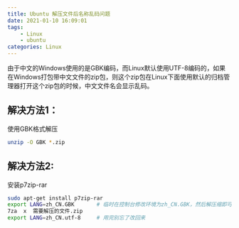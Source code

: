 ```yaml
---
title: Ubuntu 解压文件后名称乱码问题
date: 2021-01-10 16:09:01
tags:
	- Linux
	- ubuntu
categories: Linux
---
```




由于中文的Windows使用的是GBK编码，而Linux默认使用UTF-8编码的，如果在Windows打包带中文文件的zip包，则这个zip包在Linux下面使用默认的归档管理器打开这个zip包的时候，中文文件名会显示乱码。

## 解决方法1：

使用GBK格式解压

```bash
unzip -O GBK *.zip
```

## 解决方法2:

安装p7zip-rar

```bash
sudo apt-get install p7zip-rar
export LANG=zh_CN.GBK  		# 临时在控制台修改环境为zh_CN.GBK，然后解压缩即可
7za  x  需要解压的文件.zip
export LANG=zh_CN.utf-8 	# 用完别忘了改回来
```